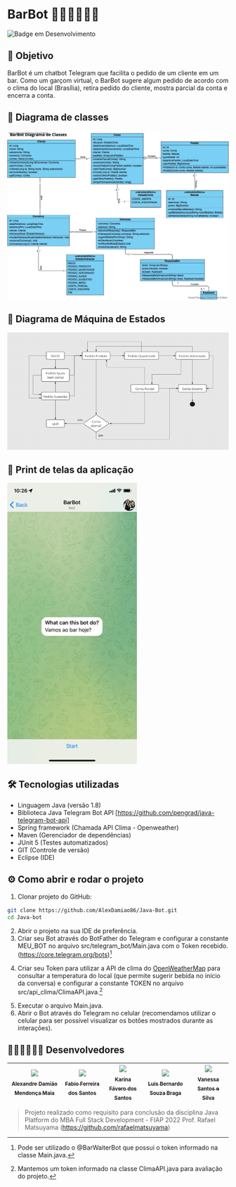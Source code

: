 # BarBot 🤵‍♂️🤖🍻🍻😄

![Badge em Desenvolvimento](http://img.shields.io/static/v1?label=STATUS&message=FINALIZADO&color=GREEN&style=for-the-badge)

## 🎯 Objetivo

BarBot é um chatbot Telegram que facilita o pedido de um cliente em um bar. Como um garçom virtual, o BarBot sugere algum pedido de acordo com o clima do local (Brasília), retira pedido do cliente, mostra parcial da conta e encerra a conta. 

## 📐 Diagrama de classes

![Diagrama de Classes BarBot](images/diagramas/BarBot_Diagrama_Classe.jpg)

## 📐 Diagrama de Máquina de Estados

![Diagrama de Máquina de Estados](images/diagramas/BarBot_Diagrama_Estados.jpg)

## 📱 Print de telas da aplicação

![Telas Aplicação](images/telas/ezgif.com-gif-maker.gif)

## 🛠️ Tecnologias utilizadas

- Linguagem Java (versão 1.8)
- Biblioteca Java Telegram Bot API [https://github.com/pengrad/java-telegram-bot-api]
- Spring framework (Chamada API Clima - Openweather)
- Maven (Gerenciador de dependências)
- JUnit 5 (Testes automatizados)
- GIT (Controle de versão)
- Eclipse (IDE)

## ⚙️ Como abrir e rodar o projeto
1. Clonar projeto do GitHub:
~~~bash
git clone https://github.com/AlexDamiao86/Java-Bot.git
cd Java-bot
~~~
2. Abrir o projeto na sua IDE de preferência.
3. Criar seu Bot através do BotFather do Telegram e configurar a constante MEU_BOT no arquivo src/telegram_bot/Main.java com o Token recebido. (https://core.telegram.org/bots)[^1]
[^1]: Pode ser utilizado o @BarWaiterBot que possui o token informado na classe Main.java. 
4. Criar seu Token para utilizar a API de clima do [OpenWeatherMap](https://openweathermap.org) para consultar a temperatura do local (que permite sugerir bebida no início da conversa) e configurar a constante TOKEN no arquivo src/api_clima/ClimaAPI.java.[^2]
[^2]: Mantemos um token informado na classe ClimaAPI.java para avaliação do projeto. 
5. Executar o arquivo Main.java. 
6. Abrir o Bot através do Telegram no celular (recomendamos utilizar o celular para ser possível visualizar os botões mostrados durante as interações).

## 👨🏽‍💻👩🏽‍💻 Desenvolvedores 

| [<img src="https://avatars.githubusercontent.com/AlexDamiao86" width=115><br><sub>Alexandre Damião Mendonça Maia</sub>](https://github.com/AlexDamiao86) |  [<img src="https://avatars.githubusercontent.com/Mestre-Bio" width=115><br><sub>Fabio Ferreira dos Santos</sub>](https://github.com/Mestre-Bio) |  [<img src="https://avatars.githubusercontent.com/KarinaFSantos" width=115><br><sub>Karina Fávero dos Santos</sub>](https://github.com/KarinaFSantos) | [<img src="https://avatars.githubusercontent.com/LuBerBraga" width=115><br><sub>Luis Bernardo Souza Braga</sub>](https://github.com/LuBerBraga) |  [<img src="https://avatars.githubusercontent.com/VANESSA-SS" width=115><br><sub>Vanessa Santos e Silva</sub>](https://github.com/VANESSA-SS) |
| :---: | :---: | :---: | :---: | :---: |


>
>Projeto realizado como requisito para conclusão da disciplina Java Platform do MBA Full Stack Development - FIAP 2022
>Prof. Rafael Matsuyama (https://github.com/rafaelmatsuyama)

